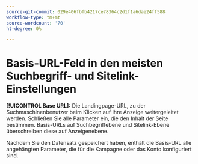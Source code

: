 ```yaml
---
source-git-commit: 029e406fbfb4217ce78364c2d1f1a6dae24ff588
workflow-type: tm+mt
source-wordcount: '70'
ht-degree: 0%

---
```

# Basis-URL-Feld in den meisten Suchbegriff- und Sitelink-Einstellungen

**[!UICONTROL Base URL]:** Die Landingpage-URL, zu der Suchmaschinenbenutzer beim Klicken auf Ihre Anzeige weitergeleitet werden. Schließen Sie alle Parameter ein, die den Inhalt der Seite bestimmen. Basis-URLs auf Suchbegriffebene und Sitelink-Ebene überschreiben diese auf Anzeigenebene.

Nachdem Sie den Datensatz gespeichert haben, enthält die Basis-URL alle angehängten Parameter, die für die Kampagne oder das Konto konfiguriert sind.
